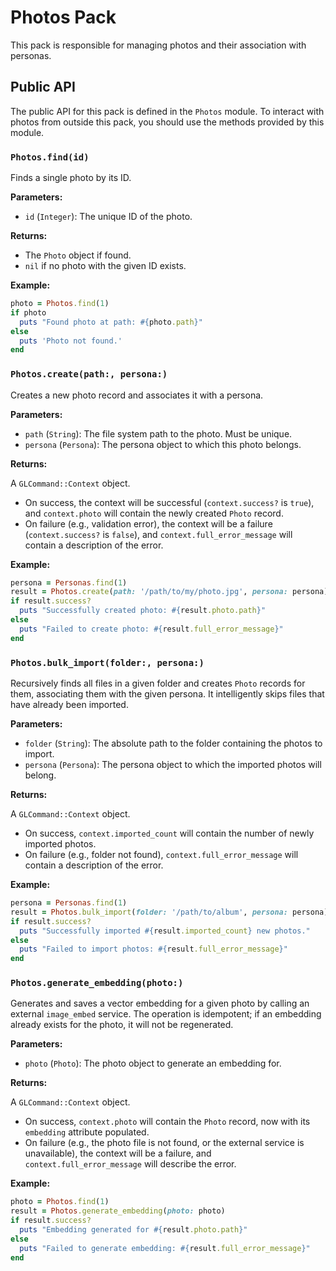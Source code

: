 # Photos Pack

This pack is responsible for managing photos and their association with personas.

## Public API

The public API for this pack is defined in the `Photos` module. To interact with photos from outside this pack, you should use the methods provided by this module.

### `Photos.find(id)`

Finds a single photo by its ID.

**Parameters:**

*   `id` (`Integer`): The unique ID of the photo.

**Returns:**

*   The `Photo` object if found.
*   `nil` if no photo with the given ID exists.

**Example:**

```ruby
photo = Photos.find(1)
if photo
  puts "Found photo at path: #{photo.path}"
else
  puts 'Photo not found.'
end
```

### `Photos.create(path:, persona:)`

Creates a new photo record and associates it with a persona.

**Parameters:**

*   `path` (`String`): The file system path to the photo. Must be unique.
*   `persona` (`Persona`): The persona object to which this photo belongs.

**Returns:**

A `GLCommand::Context` object.

*   On success, the context will be successful (`context.success?` is `true`), and `context.photo` will contain the newly created `Photo` record.
*   On failure (e.g., validation error), the context will be a failure (`context.success?` is `false`), and `context.full_error_message` will contain a description of the error.

**Example:**

```ruby
persona = Personas.find(1)
result = Photos.create(path: '/path/to/my/photo.jpg', persona: persona)
if result.success?
  puts "Successfully created photo: #{result.photo.path}"
else
  puts "Failed to create photo: #{result.full_error_message}"
end
```

### `Photos.bulk_import(folder:, persona:)`

Recursively finds all files in a given folder and creates `Photo` records for them, associating them with the given persona. It intelligently skips files that have already been imported.

**Parameters:**

*   `folder` (`String`): The absolute path to the folder containing the photos to import.
*   `persona` (`Persona`): The persona object to which the imported photos will belong.

**Returns:**

A `GLCommand::Context` object.

*   On success, `context.imported_count` will contain the number of newly imported photos.
*   On failure (e.g., folder not found), `context.full_error_message` will contain a description of the error.

**Example:**

```ruby
persona = Personas.find(1)
result = Photos.bulk_import(folder: '/path/to/album', persona: persona)
if result.success?
  puts "Successfully imported #{result.imported_count} new photos."
else
  puts "Failed to import photos: #{result.full_error_message}"
end
```

### `Photos.generate_embedding(photo:)`

Generates and saves a vector embedding for a given photo by calling an external `image_embed` service. The operation is idempotent; if an embedding already exists for the photo, it will not be regenerated.

**Parameters:**

*   `photo` (`Photo`): The photo object to generate an embedding for.

**Returns:**

A `GLCommand::Context` object.

*   On success, `context.photo` will contain the `Photo` record, now with its `embedding` attribute populated.
*   On failure (e.g., the photo file is not found, or the external service is unavailable), the context will be a failure, and `context.full_error_message` will describe the error.

**Example:**

```ruby
photo = Photos.find(1)
result = Photos.generate_embedding(photo: photo)
if result.success?
  puts "Embedding generated for #{result.photo.path}"
else
  puts "Failed to generate embedding: #{result.full_error_message}"
end
```
